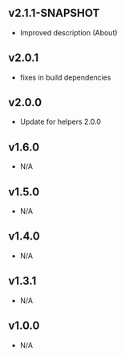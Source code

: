 v2.1.1-SNAPSHOT
---
* Improved description (About)

v2.0.1
---
* fixes in build dependencies

v2.0.0
---
* Update for helpers 2.0.0

v1.6.0
---
* N/A

v1.5.0
---
* N/A

v1.4.0
---
* N/A

v1.3.1
---
* N/A

v1.0.0
---
* N/A
